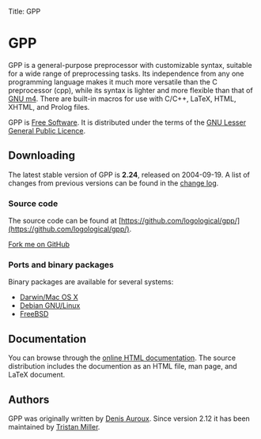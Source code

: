 Title: GPP

# GPP

GPP is a general-purpose preprocessor with customizable syntax, suitable
for a wide range of preprocessing tasks. Its independence from any one
programming language makes it much more versatile than the C
preprocessor (cpp), while its syntax is lighter and more flexible than
that of [GNU m4](https://www.gnu.org/software/m4/). There are built-in
macros for use with C/C++, LaTeX, HTML, XHTML, and Prolog files.

GPP is [Free Software](https://www.gnu.org/philosophy/free-sw.html). It
is distributed under the terms of the [GNU Lesser General Public
Licence](https://www.gnu.org/copyleft/lgpl.html).

Downloading
-----------

The latest stable version of GPP is **2.24**, released on
2004-09-19. A list of changes from previous versions can be found in
the
[change log](https://raw.githubusercontent.com/logological/gpp/2b8187535c28185ad418e1d17960ba1441b46ae0/NEWS).

### Source code

The source code can be found at [https://github.com/logological/gpp/](https://github.com/logological/gpp/).

<a class="github-fork-ribbon" href="https://github.com/logological/gpp/" title="Fork me on GitHub">Fork me on GitHub</a>

### Ports and binary packages

Binary packages are available for several systems:

* [Darwin/Mac OS X](https://trac.macports.org/browser/trunk/dports/lang/gpp/Portfile)
* [Debian GNU/Linux](http://packages.debian.org/gpp)
* [FreeBSD](http://www.freshports.org/textproc/gpp/)

Documentation
-------------

You can browse through the [online HTML
documentation](https://files.nothingisreal.com/software/gpp/gpp.html).
The source distribution includes the documention as an HTML file, man
page, and LaTeX document.

Authors
-------

GPP was originally written by [Denis
Auroux](http://www-math.mit.edu/~auroux/). Since version 2.12 it has
been maintained by [Tristan Miller](/).
